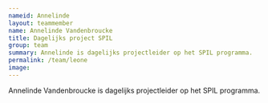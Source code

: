 ```yaml
---
nameid: Annelinde
layout: teammember
name: Annelinde Vandenbroucke
title: Dagelijks project SPIL
group: team
summary: Annelinde is dagelijks projectleider op het SPIL programma.
permalink: /team/leone
image:
---
```


Annelinde Vandenbroucke is dagelijks projectleider op het SPIL programma.

<br>


